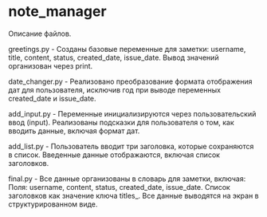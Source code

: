 # note_manager

Описание файлов.

greetings.py -
Созданы базовые переменные для заметки: username, title, content, status, created_date, issue_date.
Вывод значений организован через print.

date_changer.py -
Реализовано преобразование формата отображения дат для пользователя, исключив год при выводе переменных created_date и issue_date.


add_input.py -
Переменные инициализируются через пользовательский ввод (input).
Реализованы подсказки для пользователя о том, как вводить данные, включая формат дат.

add_list.py -
Пользователь вводит три заголовка, которые сохраняются в список.
Введенные данные отображаются, включая список заголовков.

final.py - 
Все данные организованы в словарь для заметки, включая:
Поля: username, content, status, created_date, issue_date.
Список заголовков как значение ключа titles_.
Все данные выводятся на экран в структурированном виде.